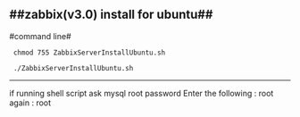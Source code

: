 ##zabbix(v3.0) install for ubuntu##
---------
#command line#

     chmod 755 ZabbixServerInstallUbuntu.sh

     ./ZabbixServerInstallUbuntu.sh

----------
if running shell script ask mysql root password
Enter the following : root
again : root
